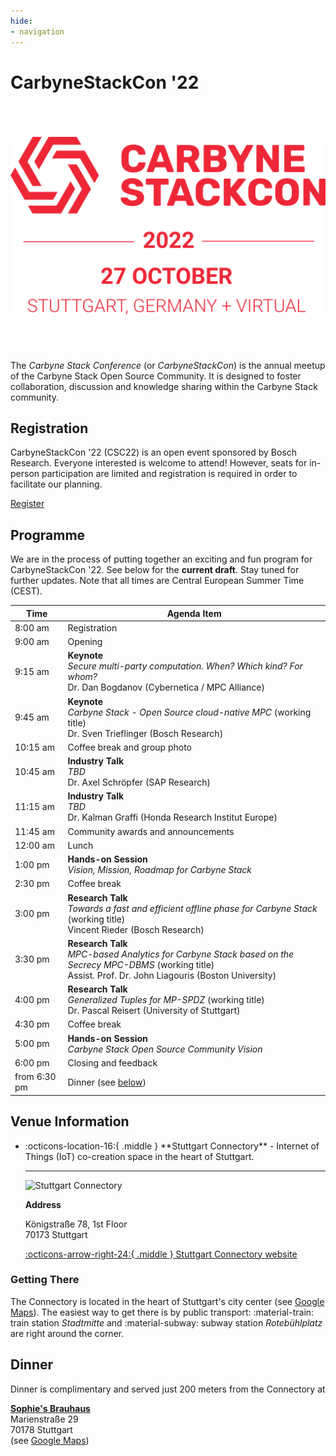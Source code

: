 ```yaml
---
hide:
- navigation
---
```


# CarbyneStackCon '22

<p style="text-align: center; margin: 5em 0 5em 0;">
  <img alt="CarbyneStackCon Logo" src="/images/events/csc/csc22-logo.png">
</p>

The _Carbyne Stack Conference_ (or _CarbyneStackCon_) is the annual meetup of
the Carbyne Stack Open Source Community. It is designed to foster collaboration,
discussion and knowledge sharing within the Carbyne Stack community.

## Registration

CarbyneStackCon '22 (CSC22) is an open event sponsored by Bosch Research.
Everyone interested is welcome to attend! However, seats for in-person
participation are limited and registration is required in order to facilitate
our planning.

<a href="https://forms.office.com/r/Rwh5A8W8Fq" class="md-button md-button--primary">
    Register
</a>

## Programme

We are in the process of putting together an exciting and fun program for
CarbyneStackCon '22. See below for the **current draft**. Stay tuned for further
updates. Note that all times are Central European Summer Time (CEST).

| Time         | Agenda Item                                                                                                                                                             |
|--------------|-------------------------------------------------------------------------------------------------------------------------------------------------------------------------|
| 8:00 am      | Registration                                                                                                                                                            |
| 9:00 am      | Opening                                                                                                                                                                 |
| 9:15 am      | **Keynote** <br> _Secure multi-party computation. When? Which kind? For whom?_ <br> Dr. Dan Bogdanov (Cybernetica / MPC Alliance)                                       |
| 9:45 am      | **Keynote** <br> _Carbyne Stack - Open Source cloud-native MPC_ (working title) <br> Dr. Sven Trieflinger (Bosch Research)                                              |
| 10:15 am     | Coffee break and group photo                                                                                                                                            |
| 10:45 am     | **Industry Talk** <br> _TBD_ <br> Dr. Axel Schröpfer (SAP Research)                                                                                                     |
| 11:15 am     | **Industry Talk** <br> _TBD_ <br> Dr. Kalman Graffi (Honda Research Institut Europe)                                                                                    |
| 11:45 am     | Community awards and announcements                                                                                                                                      |
| 12:00 am     | Lunch                                                                                                                                                                   |
| 1:00 pm      | **Hands-on Session** <br> _Vision, Mission, Roadmap for Carbyne Stack_                                                                                                  |
| 2:30 pm      | Coffee break                                                                                                                                                            |
| 3:00 pm      | **Research Talk** <br> _Towards a fast and efficient offline phase for Carbyne Stack_ (working title) <br> Vincent Rieder (Bosch Research)                              |
| 3:30 pm      | **Research Talk** <br> _MPC-based Analytics for Carbyne Stack based on the Secrecy MPC-DBMS_ (working title) <br> Assist. Prof. Dr. John Liagouris (Boston University)  |
| 4:00 pm      | **Research Talk** <br>_Generalized Tuples for MP-SPDZ_ (working title) <br> Dr. Pascal Reisert (University of Stuttgart)                                                |
| 4:30 pm      | Coffee break                                                                                                                                                            |
| 5:00 pm      | **Hands-on Session** <br> _Carbyne Stack Open Source Community Vision_                                                                                                  |
| 6:00 pm      | Closing and feedback                                                                                                                                                    |
| from 6:30 pm | Dinner (see [below](#dinner))                                                                                                                                           |

## Venue Information

<div class="grid cards" markdown>

- <p>:octicons-location-16:{ .middle } **Stuttgart Connectory** - Internet of
  Things (IoT) co-creation space in the heart of Stuttgart. </p>

    ---

    ![Stuttgart Connectory][connectory-stuttgart-img]

    **Address**

    Königstraße 78, 1st Floor <br>
    70173 Stuttgart

    [:octicons-arrow-right-24:{ .middle } Stuttgart Connectory website][connectory-stuttgart]

</div>

### Getting There

The Connectory is located in the heart of Stuttgart's city center (see
[Google Maps][google-maps-connectory]). The easiest way to get there is by public
transport: :material-train: train station _Stadtmitte_ and :material-subway:
subway station _Rotebühlplatz_ are right around the corner.

## Dinner

Dinner is complimentary and served just 200 meters from the Connectory at

[**Sophie's Brauhaus**][brauhaus] <br>
Marienstraße 29 <br>
70178 Stuttgart <br>
(see [Google Maps][google-maps-brauhaus])

[brauhaus]: https://sophies-brauhaus.de/en/
[google-maps-brauhaus]: https://g.page/SophiesBrauhausStuttgart?share
[connectory-stuttgart]: https://stuttgartconnectory.com/
[connectory-stuttgart-img]: https://stuttgartconnectory.com//wp-content/uploads/sites/24/2020/11/Image-9.png
[google-maps-connectory]: https://goo.gl/maps/dPWcdNBsvz9mqgYs5
